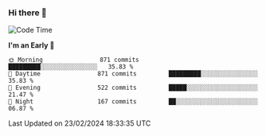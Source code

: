 ### Hi there 👋
<!--START_SECTION:waka-->
![Code Time](http://img.shields.io/badge/Code%20Time-452%20hrs%202%20mins-blue)

**I'm an Early 🐤** 

```text
🌞 Morning                871 commits         █████████░░░░░░░░░░░░░░░░   35.83 % 
🌆 Daytime                871 commits         █████████░░░░░░░░░░░░░░░░   35.83 % 
🌃 Evening                522 commits         █████░░░░░░░░░░░░░░░░░░░░   21.47 % 
🌙 Night                  167 commits         ██░░░░░░░░░░░░░░░░░░░░░░░   06.87 % 
```



 Last Updated on 23/02/2024 18:33:35 UTC
<!--END_SECTION:waka-->

<!--
**BrianCurliss/BrianCurliss** is a ✨ _special_ ✨ repository because its `README.md` (this file) appears on your GitHub profile.

Here are some ideas to get you started:

- 🔭 I’m currently working on ...
- 🌱 I’m currently learning ...
- 👯 I’m looking to collaborate on ...
- 🤔 I’m looking for help with ...
- 💬 Ask me about ...
- 📫 How to reach me: ...
- 😄 Pronouns: ...
- ⚡ Fun fact: ...
-->

